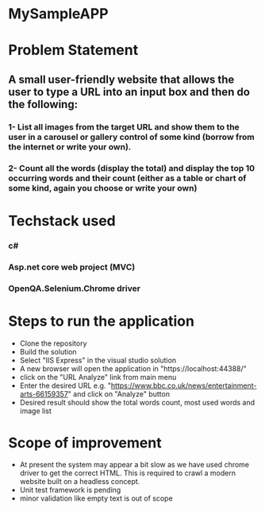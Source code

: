 # MySampleAPP
# Problem Statement
## A small user-friendly website that allows the user to type a URL into an input box and then do the following:
### 1- List all images from the target URL and show them to the user in a carousel or gallery control of some kind (borrow from the internet or write your own).
### 2- Count all the words (display the total) and display the top 10 occurring words and their count (either as a table or chart of some kind, again you choose or write your own)

# Techstack used 
### c#
### Asp.net core web project (MVC)
### OpenQA.Selenium.Chrome driver

# Steps to run the application
- Clone the repository
- Build the solution
- Select "IIS Express" in the visual studio solution
- A new browser will open the application in "https://localhost:44388/"
- click on the "URL Analyze" link from main menu
- Enter the desired URL e.g. "https://www.bbc.co.uk/news/entertainment-arts-66159357" and click on "Analyze" button
- Desired result should show the total words count, most used words and image list

# Scope of improvement 
- At present the system may appear a bit slow as we have used chrome driver to get the correct HTML. This is required to crawl a modern website built on a headless concept.
- Unit test framework is pending
- minor validation like empty text is out of scope
